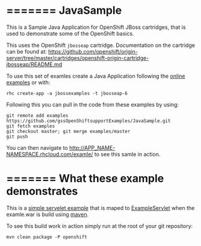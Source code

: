 =======
JavaSample
==========

This is a Sample Java Application for OpenShift JBoss cartridges, that is used to demonstrate some of the OpenShift basics. 

This uses the OpenShift `jbosseap` cartridge. Documentation on the cartridge can be found at: https://github.com/openshift/origin-server/tree/master/cartridges/openshift-origin-cartridge-jbosseap/README.md

To use this set of examles create a Java Application following the [online examples](https://www.openshift.com/get-started/) or with:

```
rhc create-app -a jbossexamples -t jbosseap-6
```
Following this you can pull in the code from these examples by using:

```
git remote add examples https://github.com/gssOpenShiftsupportExamples/JavaSample.git
git fetch examples
git checkout master; git merge examples/master
git push
```

You can then navigate to http://APP_NAME-NAMESPACE.rhcloud.com/examle/ to see this samle in action. 

=======
What these example demonstrates
==========

This is a [simple servelet example](https://github.com/gssOpenShiftsupportExamples/JavaSample/blob/master/src/main/java/Sample.java) 
that is maped to [ExampleServlet](https://github.com/gssOpenShiftsupportExamples/JavaSample/blob/master/src/main/webapp/WEB-INF/web.xml#L18-L26)
when the examle.war is build using [maven](https://github.com/gssOpenShiftsupportExamples/JavaSample/blob/master/pom.xml#L65). 

To see this build work in action simply run at the root of your git repository: 

```
mvn clean package -P openshift
```
